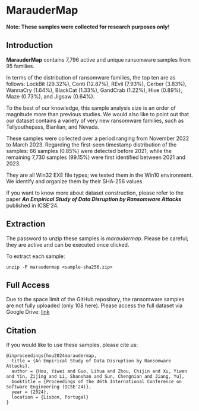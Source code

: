# MarauderMap
**Note: These samples were collected for research purposes only!**

## Introduction
**MarauderMap** contains 7,796 active and unique ransomware samples from 95 families.

In terms of the distribution of ransomware families, the top ten are as follows:
LockBit (29.32%), Conti (12.87%), REvil (7.93%), Cerber (3.83%), WannaCry (1.64%), BlackCat (1.33%), GandCrab (1.22%), Hive (0.89%), Maze (0.73%), and Jigsaw (0.64%).

To the best of our knowledge, this sample analysis size is an order of magnitude more than previous studies.
We would also like to point out that our dataset contains a variety of very new ransomware families, such as Tellyouthepass, Bianlian, and Nevada.

These samples were collected over a period ranging from November 2022 to March 2023.
Regarding the first-seen timestamp distribution of the samples:
66 samples (0.85%) were detected before 2021, while the remaining 7,730 samples (99.15%) were first identified between 2021 and 2023.

They are all Win32 EXE file types; we tested them in the Win10 environment.
We identify and organize them by their SHA-256 values.

If you want to know more about dataset construction, please refer to the paper ***An Empirical Study of Data Disruption by Ransomware Attacks*** published in ICSE'24.


## Extraction
The password to unzip these samples is *maraudermap*.
Please be careful; they are active and can be executed once clicked.

To extract each sample:
```
unzip -P maraudermap <sample-sha256.zip>
```


## Full Access
Due to the space limit of the GitHub repository, the ransomware samples are not fully uploaded (only 108 here).
Please access the full dataset via Google Drive: [link](https://drive.google.com/drive/folders/1lpQdZ-G2TMG1GYOiv70ZF8Fe9yWfgthY?usp=sharing)


## Citation
If you would like to use these samples, please cite us:

```
@inproceedings{hou2024maraudermap,
  title = {An Empirical Study of Data Disruption by Ransomware Attacks},
  author = {Hou, Yiwei and Guo, Lihua and Zhou, Chijin and Xu, Yiwen and Yin, Zijing and Li, Shanshan and Sun, Chengnian and Jiang, Yu},
  booktitle = {Proceedings of the 46th International Conference on Software Engineering (ICSE'24)},
  year = {2024},
  location = {Lisbon, Portugal}
}
```
